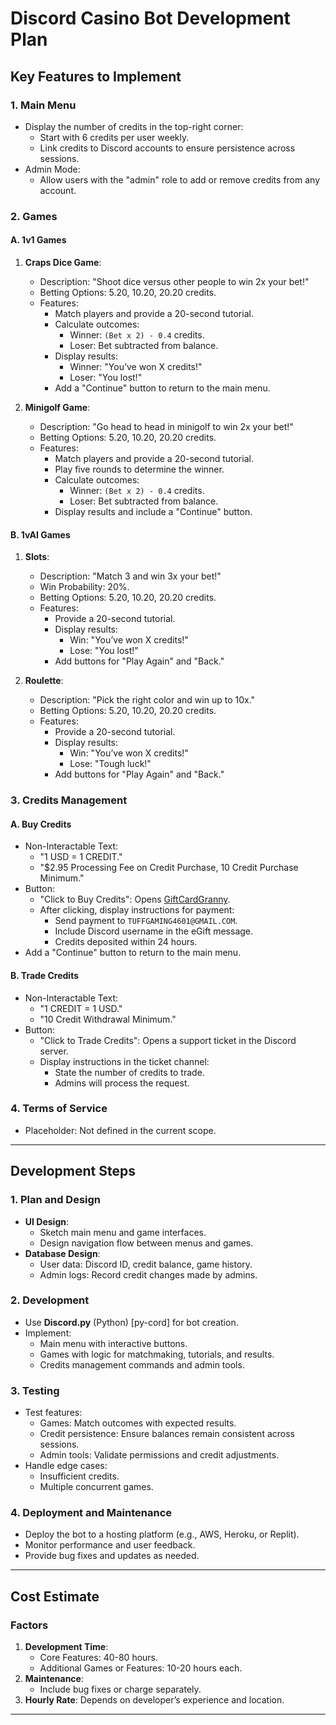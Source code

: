 # Discord Casino Bot Development Plan

## Key Features to Implement

### 1. Main Menu
- Display the number of credits in the top-right corner:
  - Start with 6 credits per user weekly.
  - Link credits to Discord accounts to ensure persistence across sessions.
- Admin Mode:
  - Allow users with the "admin" role to add or remove credits from any account.

### 2. Games
#### A. 1v1 Games
1. **Craps Dice Game**:
   - Description: "Shoot dice versus other people to win 2x your bet!"
   - Betting Options: 5.20, 10.20, 20.20 credits.
   - Features:
     - Match players and provide a 20-second tutorial.
     - Calculate outcomes:
       - Winner: `(Bet x 2) - 0.4` credits.
       - Loser: Bet subtracted from balance.
     - Display results:
       - Winner: "You’ve won X credits!"
       - Loser: "You lost!"
     - Add a "Continue" button to return to the main menu.

2. **Minigolf Game**:
   - Description: "Go head to head in minigolf to win 2x your bet!"
   - Betting Options: 5.20, 10.20, 20.20 credits.
   - Features:
     - Match players and provide a 20-second tutorial.
     - Play five rounds to determine the winner.
     - Calculate outcomes:
       - Winner: `(Bet x 2) - 0.4` credits.
       - Loser: Bet subtracted from balance.
     - Display results and include a "Continue" button.

#### B. 1vAI Games
1. **Slots**:
   - Description: "Match 3 and win 3x your bet!"
   - Win Probability: 20%.
   - Betting Options: 5.20, 10.20, 20.20 credits.
   - Features:
     - Provide a 20-second tutorial.
     - Display results:
       - Win: "You’ve won X credits!"
       - Lose: "You lost!"
     - Add buttons for "Play Again" and "Back."

2. **Roulette**:
   - Description: "Pick the right color and win up to 10x."
   - Betting Options: 5.20, 10.20, 20.20 credits.
   - Features:
     - Provide a 20-second tutorial.
     - Display results:
       - Win: "You’ve won X credits!"
       - Lose: "Tough luck!"
     - Add buttons for "Play Again" and "Back."

### 3. Credits Management
#### A. Buy Credits
- Non-Interactable Text:
  - "1 USD = 1 CREDIT."
  - "$2.95 Processing Fee on Credit Purchase, 10 Credit Purchase Minimum."
- Button:
  - "Click to Buy Credits": Opens [GiftCardGranny](https://www.giftcardgranny.com/visa-gift-cards/predesign/).
  - After clicking, display instructions for payment:
    - Send payment to `TUFFGAMING4601@GMAIL.COM`.
    - Include Discord username in the eGift message.
    - Credits deposited within 24 hours.
- Add a "Continue" button to return to the main menu.

#### B. Trade Credits
- Non-Interactable Text:
  - "1 CREDIT = 1 USD."
  - "10 Credit Withdrawal Minimum."
- Button:
  - "Click to Trade Credits": Opens a support ticket in the Discord server.
  - Display instructions in the ticket channel:
    - State the number of credits to trade.
    - Admins will process the request.

### 4. Terms of Service
- Placeholder: Not defined in the current scope.

---

## Development Steps

### 1. Plan and Design
- **UI Design**:
  - Sketch main menu and game interfaces.
  - Design navigation flow between menus and games.
- **Database Design**:
  - User data: Discord ID, credit balance, game history.
  - Admin logs: Record credit changes made by admins.

### 2. Development
- Use **Discord.py** (Python) [py-cord] for bot creation.
- Implement:
  - Main menu with interactive buttons.
  - Games with logic for matchmaking, tutorials, and results.
  - Credits management commands and admin tools.

### 3. Testing
- Test features:
  - Games: Match outcomes with expected results.
  - Credit persistence: Ensure balances remain consistent across sessions.
  - Admin tools: Validate permissions and credit adjustments.
- Handle edge cases:
  - Insufficient credits.
  - Multiple concurrent games.

### 4. Deployment and Maintenance
- Deploy the bot to a hosting platform (e.g., AWS, Heroku, or Replit).
- Monitor performance and user feedback.
- Provide bug fixes and updates as needed.

---

## Cost Estimate

### Factors
1. **Development Time**:
   - Core Features: 40-80 hours.
   - Additional Games or Features: 10-20 hours each.
2. **Maintenance**:
   - Include bug fixes or charge separately.
3. **Hourly Rate**: Depends on developer’s experience and location.

---

